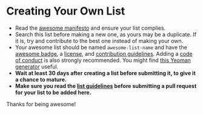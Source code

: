 # Creating Your Own List

- Read the [awesome manifesto](awesome.md) and ensure your list complies.
- Search this list before making a new one, as yours may be a duplicate. If it is, try and contribute to the best one instead of making your own.
- Your awesome list should be named `awesome-list-name` and have the [awesome badge](https://github.com/sindresorhus/awesome/blob/master/awesome.md#awesome-badge), a [license](awesome.md#choose-an-appropriate-license), and [contribution guidelines](awesome.md#include-contribution-guidelines). Adding a [code of conduct](http://contributor-covenant.org/) is also strongly recommended. You might find [this Yeoman generator](https://github.com/dar5hak/generator-awesome-list) useful.
- **Wait at least 30 days after creating a list before submitting it, to give it a chance to mature.**
- **Make sure you read the [list guidelines](pull_request_template.md) before submitting a pull request for your list to be added here.**

Thanks for being awesome!
